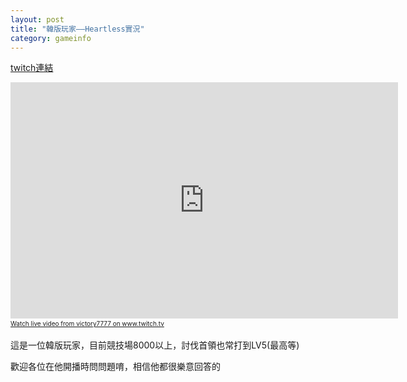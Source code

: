 ```yaml
---
layout: post
title: "韓版玩家——Heartless實況"
category: gameinfo
---
```


[twitch連結](https://www.twitch.tv/victory7777 "twitch連結")

<iframe src="https://player.twitch.tv/?channel=victory7777" frameborder="0" scrolling="no" height="378" width="620"></iframe><a href="https://www.twitch.tv/victory7777?tt_medium=live_embed&tt_content=text_link" style="padding:2px 0px 4px; display:block; width:345px; font-weight:normal; font-size:10px; text-decoration:underline;">Watch live video from victory7777 on www.twitch.tv</a>

這是一位韓版玩家，目前競技場8000以上，討伐首領也常打到LV5(最高等)

歡迎各位在他開播時問問題唷，相信他都很樂意回答的